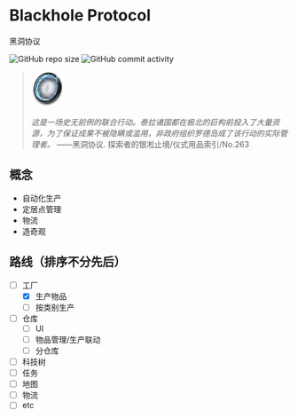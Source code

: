 # Blackhole Protocol

黑洞协议

![GitHub repo size](https://img.shields.io/github/repo-size/Nemo1166/blackhole_protocol) ![GitHub commit activity](https://img.shields.io/github/commit-activity/m/Nemo1166/blackhole_protocol)

> <img src="icon.png" height="64px" alt="logo">
>
> *这是一场史无前例的联合行动。泰拉诸国都在极北的巨构前投入了大量资源，为了保证成果不被隐瞒或滥用，非政府组织罗德岛成了该行动的实际管理者。* ——黑洞协议. 探索者的银凇止境/仪式用品索引/No.263

## 概念

- 自动化生产
- 定居点管理
- 物流
- 造奇观

## 路线（排序不分先后）

- [ ] 工厂
  - [x] 生产物品
  - [ ] 按类别生产
- [ ] 仓库
  - [ ] UI
  - [ ] 物品管理/生产联动
  - [ ] 分仓库
- [ ] 科技树
- [ ] 任务
- [ ] 地图
- [ ] 物流
- [ ] etc